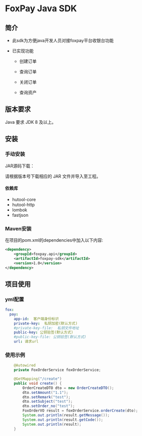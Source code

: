 #  FoxPay Java SDK

## 简介

- 此sdk为方便java开发人员对接foxpay平台收银台功能

- 已实现功能

  - 创建订单

  - 查询订单

  - 关闭订单

  - 查询资产

    

## 版本要求

 Java 要求 JDK 8 及以上。



## 安装

### 手动安装

JAR源码下载：

[foxpay-sdk]: https://github.com/dasen-software/foxpay-sdk.git

请根据版本号下载相应的 JAR 文件并导入至工程。



#### 依赖库

- hutool-core
- hutool-http
- lombok
- fastjson



### Maven安装

在项目的pom.xml的dependencies中加入以下内容:

```xml
<dependency>
    <groupId>foxpay.api</groupId>
    <artifactId>foxpay-sdk</artifactId>
    <version>1.0</version>
</dependency>
```



## 项目使用

### yml配置

```yml
fox:
  pay:
    app-id:  客户端身份标识
    private-key:  私钥加密(默认方式)
    #private-key-file:  私钥文件地址
    public-key: 公钥验签(默认方式)
    #public-key-file: 公钥验签(默认方式)
    url: 请求url

```



### 使用示例

```java
    @Autowired
    private FoxOrderService foxOrderService;

    @GetMapping("/create")
    public void create() {
        OrderCreateDTO dto = new OrderCreateDTO();
        dto.setAmount("1.1");
        dto.setRemark("test");
        dto.setSubject("test");
        dto.setOrder_no("test");
        FoxOrderVO result = foxOrderService.orderCreate(dto);
        System.out.println(result.getMessage());
        System.out.println(result.getCode());
        System.out.println(result);
    }
```


